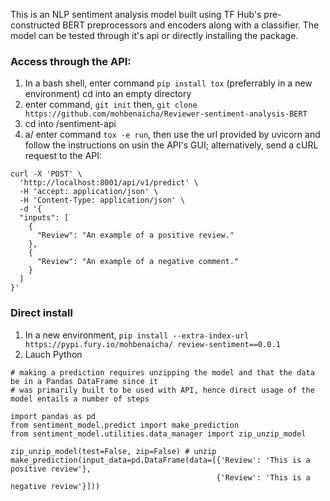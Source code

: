 This is an NLP sentiment analysis model built using TF Hub's pre-constructed BERT preprocessors and encoders along with a classifier.  The model can be tested through it's api or directly installing the package.

### Access through the API:

1. In a bash shell, enter command `pip install tox` (preferrably in a new environment) cd into an empty directory
2. enter command, `git init` then, `git clone https://github.com/mohbenaicha/Reviewer-sentiment-analysis-BERT`
3. cd into /sentiment-api
4. a/ enter command `tox -e run`, then use the url provided by uvicorn and follow the instructions on usin the API's GUI; alternatively, send a cURL request to the API:

```
curl -X 'POST' \
  'http://localhost:8001/api/v1/predict' \
  -H 'accept: application/json' \
  -H 'Content-Type: application/json' \
  -d '{
  "inputs": [
    {
      "Review": "An example of a positive review."
    },
    {
      "Review": "An example of a negative comment."
    }
  ]
}'
```

### Direct install
1. In a new environment, `pip install --extra-index-url https://pypi.fury.io/mohbenaicha/ review-sentiment==0.0.1`
2. Lauch Python
```
# making a prediction requires unzipping the model and that the data be in a Pandas DataFrame since it 
# was primarily built to be used with API, hence direct usage of the model entails a number of steps

import pandas as pd
from sentiment_model.predict import make_prediction
from sentiment_model.utilities.data_manager import zip_unzip_model

zip_unzip_model(test=False, zip=False) # unzip
make_prediction(input_data=pd.DataFrame(data=[{'Review': 'This is a positive review'}, 
                                              {'Review': 'This is a negative review'}]))
```


